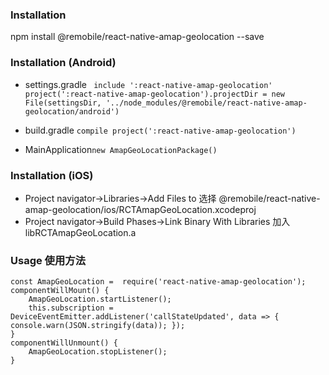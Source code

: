 ### Installation
npm install @remobile/react-native-amap-geolocation --save

### Installation (Android)
- settings.gradle `
include ':react-native-amap-geolocation'
project(':react-native-amap-geolocation').projectDir = new File(settingsDir, '../node_modules/@remobile/react-native-amap-geolocation/android')`

- build.gradle `compile project(':react-native-amap-geolocation')`

- MainApplication`new AmapGeoLocationPackage()`

### Installation (iOS)
- Project navigator->Libraries->Add Files to 选择 @remobile/react-native-amap-geolocation/ios/RCTAmapGeoLocation.xcodeproj
- Project navigator->Build Phases->Link Binary With Libraries 加入 libRCTAmapGeoLocation.a

### Usage 使用方法

    const AmapGeoLocation =  require('react-native-amap-geolocation');
    componentWillMount() {
        AmapGeoLocation.startListener();
        this.subscription = DeviceEventEmitter.addListener('callStateUpdated', data => { console.warn(JSON.stringify(data)); });
    }
    componentWillUnmount() {
        AmapGeoLocation.stopListener();
    }
